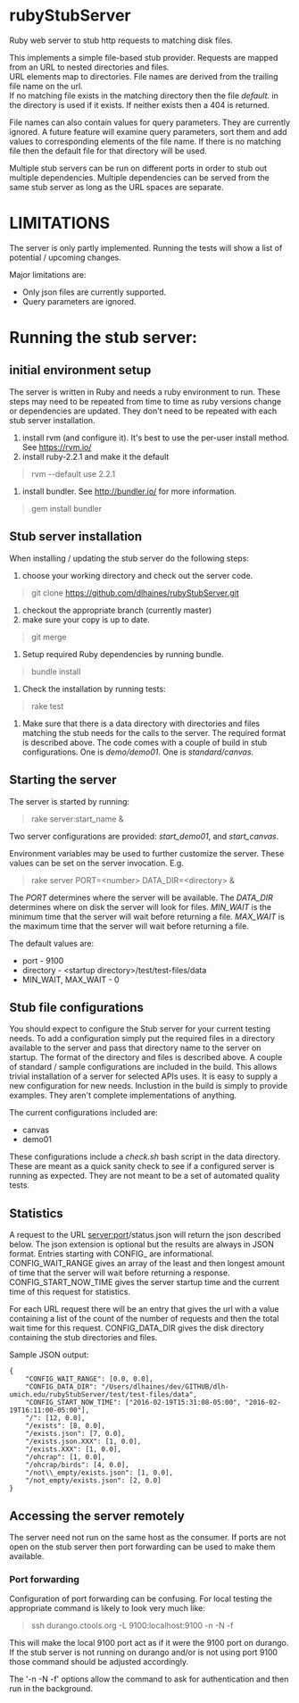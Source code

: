 # rubyStubServer

Ruby web server to stub http requests to matching disk files.

This implements a simple file-based stub provider. Requests are mapped from an URL to nested directories and files.  
URL elements map to directories. File names are derived from the trailing file name on the url.  
If no matching file exists in the matching directory
then the file *default.<extension>* in the directory is used if it exists.   If neither exists then a 404 is returned.

File names can also contain values for query parameters.  They are currently ignored. 
A future feature will examine query parameters, sort them and add values to 
corresponding elements of the file name.  If there is
no matching file then the default file for that directory will be used.

Multiple stub servers can be run on different ports in order to stub
out multiple dependencies.  Multiple dependencies can be served from the same stub server as long as the URL spaces
are separate.

# LIMITATIONS
The server is only partly implemented.  Running the tests will show a list of potential / upcoming changes.

Major limitations are:

* Only json files are currently supported.
* Query parameters are ignored. 

# Running the stub server:

## initial environment setup

The server is written in Ruby and needs a ruby environment to run. These steps may need to be repeated from time to 
time as ruby versions change or dependencies are updated. 
They don't need to be repeated with each stub server installation. 

1.  install rvm (and configure it).  It's best to use the per-user
install method.  See https://rvm.io/
1.  install ruby-2.2.1 and make it the default 
> rvm --default use 2.2.1
1. install bundler.  See http://bundler.io/ for more information.
> gem install bundler


## Stub server installation
When installing / updating the stub server do the following steps:

1.  choose your working directory and check out the server code.
> git clone https://github.com/dlhaines/rubyStubServer.git
1.  checkout the appropriate branch (currently master)
1.  make sure your copy is up to date.
> git merge
1.  Setup required Ruby dependencies by running bundle.
> bundle install
1. Check the installation by running tests:
> rake test
1. Make sure that there is a data directory with directories and files matching the stub needs for the
 calls to the server.  The required format is described above.  The code comes with a couple of 
 build in stub configurations.  One is *demo/demo01*.  One is *standard/canvas*.

## Starting the server
The server is started by running:
> rake server:start_name &

Two server configurations are provided: *start_demo01*, and *start_canvas*.

Environment variables may be used to further customize the server.  These values can be 
set on the server invocation.  E.g.

> rake server PORT=\<number\> DATA_DIR=\<directory\> &

The *PORT* determines where the server will be available.
The *DATA_DIR* determines where on disk the server will 
look for files.
*MIN_WAIT* is the minimum time that the server will wait before returning a file.
*MAX_WAIT* is the maximum time that the server will wait before returning a file.

The default values are:

* port - 9100
* directory - \<startup directory\>/test/test-files/data
* MIN_WAIT, MAX_WAIT - 0

## Stub file configurations
You should expect to configure the Stub server for your current testing needs. 
To add a configuration simply put the required files in a directory available to the server and 
pass that directory name to the server on startup.  The format of the directory and files is described above.
A couple of standard / sample configurations are included in the build.  This allows
trivial installation of a server for selected APIs uses.  It is easy to supply a new
configuration for new needs.  Inclustion in the build is simply to provide examples.  They aren't
complete implementations of anything.

The current configurations included are:

* canvas
* demo01

These configurations include a *check.sh* bash script in the data directory.  These are meant
as a quick sanity check to see if a configured server is running as expected.  They are not meant 
to be a set of automated quality tests.

## Statistics

A request to the URL <server:port>/status.json will return the json described below.  The json extension is optional
but the results are always in JSON format. Entries starting with CONFIG_ are informational. CONFIG_WAIT_RANGE gives an 
array of the least and then longest amount of time that the server will wait before returning a response.  
CONFIG_START_NOW_TIME gives the server startup time and the current time of this request for statistics.  

For each URL request there will be an entry that gives the url with a value containing a 
list of the count of the number of requests and then the total wait time for this request.
CONFIG_DATA_DIR gives the disk directory containing the stub directories and files.

Sample JSON output: 

    {
    	"CONFIG_WAIT_RANGE": [0.0, 0.0],
    	"CONFIG_DATA_DIR": "/Users/dlhaines/dev/GITHUB/dlh-umich.edu/rubyStubServer/test/test-files/data",
    	"CONFIG_START_NOW_TIME": ["2016-02-19T15:31:08-05:00", "2016-02-19T16:11:00-05:00"],
    	"/": [12, 0.0],
    	"/exists": [8, 0.0],
    	"/exists.json": [7, 0.0],
    	"/exists.json.XXX": [1, 0.0],
    	"/exists.XXX": [1, 0.0],
    	"/ohcrap": [1, 0.0],
    	"/ohcrap/birds": [4, 0.0],
    	"/not\\_empty/exists.json": [1, 0.0],
    	"/not_empty/exists.json": [2, 0.0]
    }

## Accessing the server remotely
The server need not run on the same host as the consumer.  If ports
are not open on the stub server then port forwarding can be used to make them available.

### Port forwarding

Configuration of port forwarding can be confusing.  For local testing the appropriate command is likely to look very much like:
> ssh durango.ctools.org -L 9100:localhost:9100 -n -N -f

This will make the local 9100 port act as if it were the 9100 port on durango.  If the stub server is not running on durango
and/or is not using port 9100 those command should be adjusted accordingly.

The '-n -N -f' options allow the command to ask for authentication and then run in the background.
